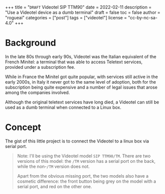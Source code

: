 +++ 
title = "`DRAFT` Videotel SIP TTM90"
date = 2022-02-11 
description = "Use a Videotel device as a dumb terminal"
draft = false 
toc = false 
author = "rogueai"
categories = ["post"]
tags = ["videotel"]
license = "cc-by-nc-sa-4.0"
+++

# Background

In the late 80s through early 90s, Videotel was the Italian equivalent of the French Minitel: a terminal that was able
to access Teletext services, provided under a subscription fee.

While in France the Minitel got quite popular, with services still active in the early 2000s, in Italy it never got to
the same level of adoption, both for the subscription being quite expensive and a number of legal issues that arose
among the companies involved.

Although the original teletext services have long died, a Videotel can still be used as a dumb terminal when connected
to a Linux box.

# Concept
The gist of this little project is to connect the Videotel to a linux box via serial port.

> Note: I'll be using the Videotel model `SIP TTM90/TM`. There are two versions of this model: the `/TM` version has a
> serial port on the back, while the non-`/TM` version does not. 
> 
> Apart from the obvious missing port, the two models also have a cosmetic difference: the front button being grey on the
> model with a serial port, and red on the other one.


